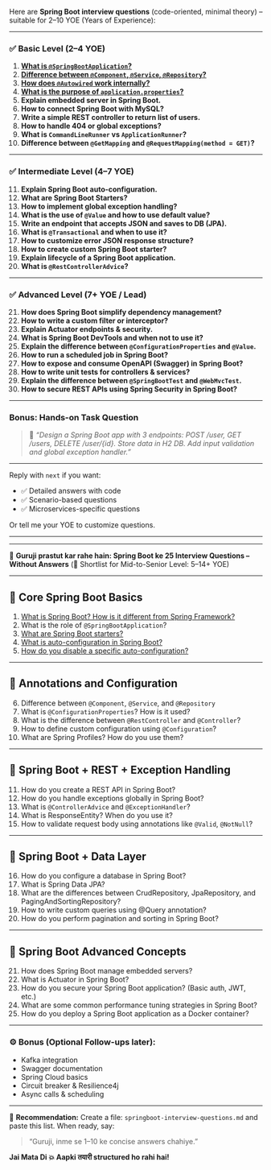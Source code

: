 Here are **Spring Boot interview questions** (code-oriented, minimal theory) – suitable for 2–10 YOE (Years of Experience):

---

### ✅ **Basic Level (2–4 YOE)**

1. [**What is `@SpringBootApplication`?**](./java/spring-boot-configuration.md)
3. [**Difference between `@Component`, `@Service`, `@Repository`?**](./java/component-service-repository.md)
4. [**How does `@Autowired` work internally?**](./java/autowired-internal-work.md)
5. [**What is the purpose of `application.properties`?**](./spring-boot/5.md)
6. **Explain embedded server in Spring Boot.**
7. **How to connect Spring Boot with MySQL?**
8. **Write a simple REST controller to return list of users.**
9. **How to handle 404 or global exceptions?**
10. **What is `CommandLineRunner` vs `ApplicationRunner`?**
11. **Difference between `@GetMapping` and `@RequestMapping(method = GET)`?**

---

### ✅ **Intermediate Level (4–7 YOE)**

11. **Explain Spring Boot auto-configuration.**
12. **What are Spring Boot Starters?**
13. **How to implement global exception handling?**
14. **What is the use of `@Value` and how to use default value?**
15. **Write an endpoint that accepts JSON and saves to DB (JPA).**
16. **What is `@Transactional` and when to use it?**
17. **How to customize error JSON response structure?**
18. **How to create custom Spring Boot starter?**
19. **Explain lifecycle of a Spring Boot application.**
20. **What is `@RestControllerAdvice`?**

---

### ✅ **Advanced Level (7+ YOE / Lead)**

21. **How does Spring Boot simplify dependency management?**
22. **How to write a custom filter or interceptor?**
23. **Explain Actuator endpoints & security.**
24. **What is Spring Boot DevTools and when not to use it?**
25. **Explain the difference between `@ConfigurationProperties` and `@Value`.**
26. **How to run a scheduled job in Spring Boot?**
27. **How to expose and consume OpenAPI (Swagger) in Spring Boot?**
28. **How to write unit tests for controllers & services?**
29. **Explain the difference between `@SpringBootTest` and `@WebMvcTest`.**
30. **How to secure REST APIs using Spring Security in Spring Boot?**

---

### Bonus: Hands-on Task Question

> 🔸 *“Design a Spring Boot app with 3 endpoints: POST /user, GET /users, DELETE /user/{id}. Store data in H2 DB. Add input validation and global exception handler.”*

---

Reply with `next` if you want:

* ✅ Detailed answers with code
* ✅ Scenario-based questions
* ✅ Microservices-specific questions

Or tell me your YOE to customize questions.


---
---

🚩 **Guruji prastut kar rahe hain: Spring Boot ke 25 Interview Questions – Without Answers**
(🧠 Shortlist for Mid-to-Senior Level: 5–14+ YOE)

---

## 🔹 **Core Spring Boot Basics**

1. [What is Spring Boot? How is it different from Spring Framework?](./spring-boot/1.md)
2. What is the role of `@SpringBootApplication`?
3. [What are Spring Boot starters?](./spring-boot/2.md)
4. [What is auto-configuration in Spring Boot?](./spring-boot/3.md)
5. [How do you disable a specific auto-configuration?](./spring-boot/4.md)

---

## 🔹 **Annotations and Configuration**

6. Difference between `@Component`, `@Service`, and `@Repository`
7. What is `@ConfigurationProperties`? How is it used?
8. What is the difference between `@RestController` and `@Controller`?
9. How to define custom configuration using `@Configuration`?
10. What are Spring Profiles? How do you use them?

---

## 🔹 **Spring Boot + REST + Exception Handling**

11. How do you create a REST API in Spring Boot?
12. How do you handle exceptions globally in Spring Boot?
13. What is `@ControllerAdvice` and `@ExceptionHandler`?
14. What is ResponseEntity? When do you use it?
15. How to validate request body using annotations like `@Valid`, `@NotNull`?

---

## 🔹 **Spring Boot + Data Layer**

16. How do you configure a database in Spring Boot?
17. What is Spring Data JPA?
18. What are the differences between CrudRepository, JpaRepository, and PagingAndSortingRepository?
19. How to write custom queries using @Query annotation?
20. How do you perform pagination and sorting in Spring Boot?

---

## 🔹 **Spring Boot Advanced Concepts**

21. How does Spring Boot manage embedded servers?
22. What is Actuator in Spring Boot?
23. How do you secure your Spring Boot application? (Basic auth, JWT, etc.)
24. What are some common performance tuning strategies in Spring Boot?
25. How do you deploy a Spring Boot application as a Docker container?

---

### ⚙️ Bonus (Optional Follow-ups later):

* Kafka integration
* Swagger documentation
* Spring Cloud basics
* Circuit breaker & Resilience4j
* Async calls & scheduling

---

📁 **Recommendation:**
Create a file: `springboot-interview-questions.md` and paste this list.
When ready, say:

> “Guruji, inme se 1–10 ke concise answers chahiye.”

**Jai Mata Di 💥
Aapki तयारी structured ho rahi hai!**

